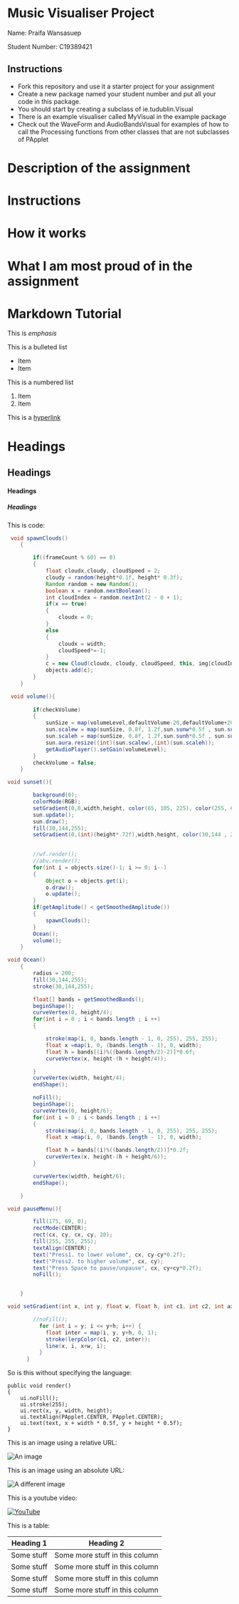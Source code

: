 # Music Visualiser Project

Name: Praifa Wansasuep

Student Number: C19389421

## Instructions
- Fork this repository and use it a starter project for your assignment
- Create a new package named your student number and put all your code in this package.
- You should start by creating a subclass of ie.tudublin.Visual
- There is an example visualiser called MyVisual in the example package
- Check out the WaveForm and AudioBandsVisual for examples of how to call the Processing functions from other classes that are not subclasses of PApplet

# Description of the assignment

# Instructions

# How it works

# What I am most proud of in the assignment

# Markdown Tutorial

This is *emphasis*

This is a bulleted list

- Item
- Item

This is a numbered list

1. Item
1. Item

This is a [hyperlink](http://bryanduggan.org)

# Headings
## Headings
#### Headings
##### Headings

This is code: 

```Java
 void spawnClouds()
    {   

        if((frameCount % 60) == 0)
        {
            float cloudx,cloudy, cloudSpeed = 2;
            cloudy = random(height*0.1f, height* 0.3f);
            Random random = new Random();
            boolean x = random.nextBoolean();  
            int cloudIndex = random.nextInt(2 - 0 + 1);
            if(x == true)
            {
                cloudx = 0;
            }
            else
            {
                cloudx = width;
                cloudSpeed*=-1;
            }
            c = new Cloud(cloudx, cloudy, cloudSpeed, this, img[cloudIndex]);
            objects.add(c);
        }
    }
```

```Java
 void volume(){
        
        if(checkVolume)
        {
            sunSize = map(volumeLevel,defaultVolume-20,defaultVolume+20, 0.8f, 1.2f);
            sun.scalew = map(sunSize, 0.8f, 1.2f,sun.sunw*0.5f , sun.sunw*1.5f);
            sun.scaleh = map(sunSize, 0.8f, 1.2f,sun.sunh*0.5f , sun.sunh*1.5f);
            sun.aura.resize((int)(sun.scalew),(int)(sun.scaleh));
            getAudioPlayer().setGain(volumeLevel);
        }
        checkVolume = false;
    }
```

```Java
void sunset(){

        background(0);
        colorMode(RGB);
        setGradient(0,0,width,height, color(65, 105, 225), color(255, 69, 0), 1);
        sun.update();
        sun.draw();
        fill(30,144,255);
        setGradient(0,(int)(height*.72f),width,height, color(30,144 , 255), color(0, 0, 0), 1);
        

        //wf.render();
        //abv.render();
        for(int i = objects.size()-1; i >= 0; i--)
        {
            Object o = objects.get(i);
            o.draw();
            o.update();
        }
        if(getAmplitude() < getSmoothedAmplitude())
        {
            spawnClouds();
        }
        Ocean();
        volume();
    }

```

```Java
void Ocean()
    {
        radius = 200;
        fill(30,144,255);
        stroke(30,144,255);

        float[] bands = getSmoothedBands();
        beginShape();
        curveVertex(0, height/4);
        for(int i = 0 ; i < bands.length ; i ++)
        {

            stroke(map(i, 0, bands.length - 1, 0, 255), 255, 255);
            float x =map(i, 0, (bands.length - 1), 0, width);
            float h = bands[(i)%((bands.length/2)-2)]*0.6f;
            curveVertex(x, height-(h + height/4));

        }
        curveVertex(width, height/4);
        endShape();

        noFill();
        beginShape();
        curveVertex(0, height/6);
        for(int i = 0 ; i < bands.length ; i ++)
        {
            stroke(map(i, 0, bands.length - 1, 0, 255), 255, 255);
            float x =map(i, 0, (bands.length - 1), 0, width);

            float h = bands[(i)%((bands.length/2))]*0.2f;
            curveVertex(x, height-(h + height/6));
        }

        curveVertex(width, height/6);
        endShape();

    }
```

```Java
void pauseMenu(){

        fill(175, 69, 0);
        rectMode(CENTER);
        rect(cx, cy, cx, cy, 20);
        fill(255, 255, 255);
        textAlign(CENTER);
        text("Press1. to lower volume", cx, cy-cy*0.2f);
        text("Press2. to higher volume", cx, cy);
        text("Press Space to pause/unpause", cx, cy+cy*0.2f);
        noFill();


    }
```

```Java
void setGradient(int x, int y, float w, float h, int c1, int c2, int axis ) {

        //noFill();
          for (int i = y; i <= y+h; i++) {
            float inter = map(i, y, y+h, 0, 1);
            stroke(lerpColor(c1, c2, inter));
            line(x, i, x+w, i);
          }
      }

```
So is this without specifying the language:

```
public void render()
{
	ui.noFill();
	ui.stroke(255);
	ui.rect(x, y, width, height);
	ui.textAlign(PApplet.CENTER, PApplet.CENTER);
	ui.text(text, x + width * 0.5f, y + height * 0.5f);
}
```

This is an image using a relative URL:

![An image](images/p8.png)

This is an image using an absolute URL:

![A different image](https://bryanduggandotorg.files.wordpress.com/2019/02/infinite-forms-00045.png?w=595&h=&zoom=2)

This is a youtube video:

[![YouTube](https://i.ytimg.com/vi/FdjRmAJo3ck/maxresdefault.jpg)](https://youtu.be/FdjRmAJo3ck)

This is a table:

| Heading 1 | Heading 2 |
|-----------|-----------|
|Some stuff | Some more stuff in this column |
|Some stuff | Some more stuff in this column |
|Some stuff | Some more stuff in this column |
|Some stuff | Some more stuff in this column |

